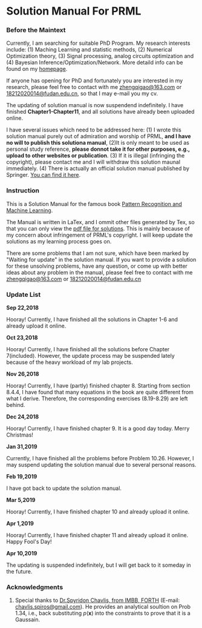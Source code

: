 #	Solution Manual For PRML


### Before the Maintext
Currently, I am searching for suitable PhD Program. My research interests include: (1) Maching Learning and statistic methods, (2) Numerical Optimization theory, (3) Signal processing, analog circuits optimization and (4) Bayesian Inference/Optimization/Network.  More detaild info can be found on my [homepage](https://zhengqigao.github.io/).

If anyone has opening for PhD and fortunately you are interested in my research, please feel free to contact with me <zhengqigao@163.com> or <18212020014@fudan.edu.cn>, so that I may e-mail you my cv.

The updating of solution manual is now suspendend indefinitely. I have finished **Chapter1-Chapter11**, and all solutions have already been uploaded online.

I have several issues which need to be addressed here:
(1) I wrote this solution manual purely out of admiration and worship of PRML, **and I have no will to publish this solutiona manual**, (2)It is only meant to be used as personal study reference, **please donnot take it for other purposes, e.g., upload to other websites or publication**. (3) If it is illegal (infringing the copyright), please contact me and I will withdraw this solution maunal immediately. (4) There is actually an official solution manual published by Springer. [You can find it here](https://www.springer.com/gb/book/9780387310732).

### Instruction
This is a Solution Manual for the famous book [Pattern Recognition and Machine Learning](http://users.isr.ist.utl.pt/~wurmd/Livros/school/Bishop%20-%20Pattern%20Recognition%20And%20Machine%20Learning%20-%20Springer%20%202006.pdf).

The Manual is written in LaTex, and I ommit other files generated by Tex, so that you can only view the [pdf file for solutions](https://github.com/GoldenCheese/PRML-learning/blob/master/Solution%20Manual%20For%20PRML.pdf). This is mainly because of my concern about infringement of PRML's copyright.
I will keep update the solutions as my learning process goes on.

There are some problems that I am not sure, which have been marked by "Waiting for update" in the solution manual. If you want to provide a solution for these unsolving problems, have any question, or come up with better ideas about any problem in the manual, please feel free to contact with me <zhengqigao@163.com> or <18212020014@fudan.edu.cn>

### Update List

**Sep 22,2018**

Hooray! Currently, I have finished all the solutions in Chapter 1-6 and already upload it online.

**Oct 23,2018**

Hooray! Currently, I have finished all the solutions before Chapter 7(included). However, the update process may be suspended lately because of the heavy workload of my lab projects.

**Nov 26,2018**

Hooray! Currently, I have (partly) finished chapter 8. Starting from section 8.4.4, I have found that many equations in the book are quite different from what I derive. Therefore, the corresponding exercises (8.19-8.29) are left behind. 

**Dec 24,2018**

Hooray! Currently, I have finished chapter 9. It is a good day today. Merry Christmas!

**Jan 31,2019**

Currently, I have finished all the problems before Problem 10.26. However, I may suspend updating the solution manual due to several personal reasons.

**Feb 19,2019**

I have got back to update the solution manual.

**Mar 5,2019**

Hooray! Currently, I have finished chapter 10 and already upload it online.

**Apr 1,2019**

Hooray! Currently, I have finished chapter 11 and already upload it online. Happy Fool's Day!

**Apr 10,2019**

The updating is suspended indefinitely, but I will get back to it someday in the future.

### Acknowledgments

1. Special thanks to [Dr.Spyridon Chavlis, from IMBB, FORTH](http://www.dendrites.gr) (E-mail: chavlis.spiros@gmail.com). He provides an analytical soultion on Prob 1.34, i.e., back substituting *p*(**x**) into the constraints to prove that it is a Gaussain. 